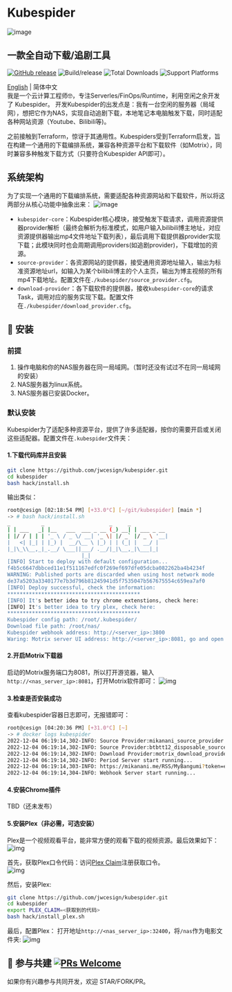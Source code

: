 # Kubespider

![image](./docs/images/logo.png)

## 一款全自动下载/追剧工具
[![GitHub release](https://img.shields.io/github/v/release/agalwood/Motrix.svg)](https://github.com/agalwood/Motrix/releases) ![Build/release](https://github.com/agalwood/Motrix/workflows/Build/release/badge.svg) ![Total Downloads](https://img.shields.io/github/downloads/agalwood/Motrix/total.svg) ![Support Platforms](https://camo.githubusercontent.com/a50c47295f350646d08f2e1ccd797ceca3840e52/68747470733a2f2f696d672e736869656c64732e696f2f62616467652f706c6174666f726d2d6d61634f5325323025374325323057696e646f77732532302537432532304c696e75782d6c69676874677265792e737667)

[English](./README.md) | 简体中文  
我是一个云计算工程师🤓，专注Serverles/FinOps/Runtime，利用空闲之余开发了 Kubespider。
开发Kubespider的出发点是：我有一台空闲的服务器（局域网），想把它作为NAS，实现自动追剧下载，本地笔记本电脑触发下载，同时适配各种网站资源（Youtube、Bilibili等)。

之前接触到Terraform，惊讶于其通用性。Kubespiders受到Terraform启发，旨在构建一个通用的下载编排系统，兼容各种资源平台和下载软件（如Motrix），同时兼容多种触发下载方式（只要符合Kubespider API即可）。

## 系统架构
为了实现一个通用的下载编排系统，需要适配各种资源网站和下载软件，所以将这两部分从核心功能中抽象出来：
![image](./docs/images/kubespider-architecture.png)
* `kubespider-core`：Kubespider核心模块，接受触发下载请求，调用资源提供器provider解析（最终会解析为标准模式，如用户输入bilibili博主地址，对应资源提供器输出mp4文件地址下载列表），最后调用下载提供器provider实现下载；此模块同时也会周期调用providers(如追剧provider)，下载增加的资源。
* `source-provider`：各资源网站的提供器，接受通用资源地址输入，输出为标准资源地址url，如输入为某个bilibili博主的个人主页，输出为博主视频的所有mp4下载地址。配置文件在`./kubespider/source_provider.cfg`。
* `download-provider`：各下载软件的提供器，接收`kubespider-core`的请求Task，调用对应的服务实现下载。配置文件在`./kubespider/download_provider.cfg`。

## 💽 安装
### 前提
1. 操作电脑和你的NAS服务器在同一局域网。（暂时还没有试过不在同一局域网的安装）
2. NAS服务器为linux系统。
3. NAS服务器已安装Docker。

### 默认安装
Kubespider为了适配多种资源平台，提供了许多适配器，按你的需要开启或关闭这些适配器。配置文件在`.kubespider`文件夹：

#### 1.下载代码库并且安装
```sh
git clone https://github.com/jwcesign/kubespider.git
cd kubespider
bash hack/install.sh
```
输出类似：
```sh
root@cesign [02:18:54 PM] [+33.0°C] [~/git/kubespider] [main *]
-> # bash hack/install.sh
_          _                     _     _
| | ___   _| |__   ___  ___ _ __ (_) __| | ___ _ __
| |/ / | | | '_ \ / _ \/ __| '_ \| |/ _` |/ _ \ '__|
|   <| |_| | |_) |  __/\__ \ |_) | | (_| |  __/ |
|_|\_\\__,_|_.__/ \___||___/ .__/|_|\__,_|\___|_|
                        |_|
[INFO] Start to deploy with default configuration...
f4b5c6647dbbced11e1f511167edfc0f269ef697dfe05dcba082262ba4b4234f
WARNING: Published ports are discarded when using host network mode
de37a5203a3340177e7b3d796b81245941d5f7535047b567675554c659ea7af0
[INFO] Deploy successful, check the information:
*******************************************
[INFO] It's better idea to try chrome extenstions, check here:
[INFO] It's better idea to try plex, check here:
*******************************************
Kubespider config path: /root/.kubespider/
Download file path: /root/nas/
Kubespider webhook address: http://<server_ip>:3800
Waring: Motrix server UI address: http://<server_ip>:8081, go and open motrix
```

#### 2.开启Motrix下载器  
启动的Motrix服务端口为8081，所以打开游览器，输入`http://<nas_server_ip>:8081`，打开Motrix软件即可：
![img](./docs/images/motrix-server-start.jpg)


#### 3.检查是否安装成功  
查看kubespider容器日志即可，无报错即可：
```sh
root@cesign [04:20:36 PM] [+31.0°C] [~]
-> # docker logs kubespider
2022-12-04 06:19:14,302-INFO: Source Provider:mikanani_source_provider enabled...
2022-12-04 06:19:14,302-INFO: Source Provider:btbtt12_disposable_source_provider enabled...
2022-12-04 06:19:14,302-INFO: Download Provider:motrix_download_provider enabled...
2022-12-04 06:19:14,302-INFO: Period Server start running...
2022-12-04 06:19:14,303-INFO: https://mikanani.me/RSS/MyBangumi?token=egIVi24Uxfg68bFDW5ehVgpHCadfZ1AULNYot%2b95mDo%3d
2022-12-04 06:19:14,304-INFO: Webhook Server start running...
```

#### 4.安装Chrome插件  
TBD（还未发布）

#### 5.安装Plex（非必需，可选安装）  
Plex是一个视频观看平台，能非常方便的观看下载的视频资源。最后效果如下：
![img](./docs/images/plex-video-show.jpg)
   
首先，获取Plex口令代码：访问[Plex Claim](https://www.plex.tv/claim/)注册获取口令。  
![img](./docs/img/../images/plex-claim-code.jpg)

然后，安装Plex:
```sh
git clone https://github.com/jwcesign/kubespider.git
cd kubespider
export PLEX_CLAIM=<获取到的代码>
bash hack/install_plex.sh
```

最后，配置Plex：
打开地址`http://<nas_server_ip>:32400`，将`/nas`作为电影文件夹:
![img](./docs/images/plex-add-dir.jpg)

## 🤝 参与共建 [![PRs Welcome](https://img.shields.io/badge/PRs-welcome-brightgreen.svg?style=flat)](http://makeapullrequest.com)

如果你有兴趣参与共同开发，欢迎 STAR/FORK/PR。
